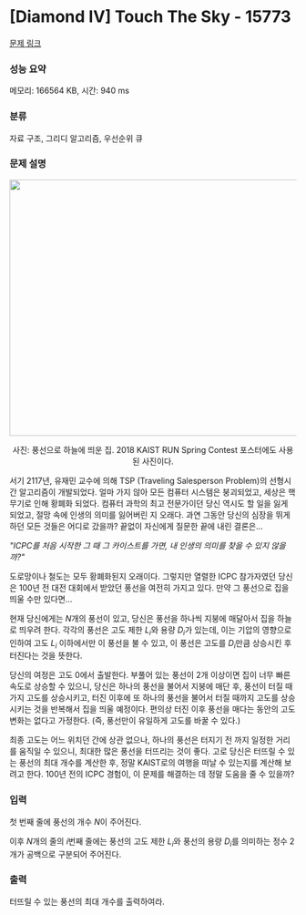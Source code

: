 # [Diamond IV] Touch The Sky - 15773 

[문제 링크](https://www.acmicpc.net/problem/15773) 

### 성능 요약

메모리: 166564 KB, 시간: 940 ms

### 분류

자료 구조, 그리디 알고리즘, 우선순위 큐

### 문제 설명

<p style="text-align: center;"><img alt="" src="https://onlinejudgeimages.s3-ap-northeast-1.amazonaws.com/problem/15773/touch.jpg" style="width: 675px; height: 450px;"></p>

<p style="text-align: center;">사진: 풍선으로 하늘에 띄운 집. 2018 KAIST RUN Spring Contest 포스터에도 사용된 사진이다.</p>

<p>서기 2117년, 유재민 교수에 의해 TSP (Traveling Salesperson Problem)의 선형시간 알고리즘이 개발되었다. 얼마 가지 않아 모든 컴퓨터 시스템은 붕괴되었고, 세상은 핵무기로 인해 황폐화 되었다. 컴퓨터 과학의 최고 전문가이던 당신 역시도 할 일을 잃게 되었고, 절망 속에 인생의 의미를 잃어버린 지 오래다. 과연 그동안 당신의 심장을 뛰게 하던 모든 것들은 어디로 갔을까? 끝없이 자신에게 질문한 끝에 내린 결론은...</p>

<p><em>"ICPC를 처음 시작한 그 때 그 카이스트를 가면, 내 인생의 의미를 찾을 수 있지 않을까?"</em></p>

<p>도로망이나 철도는 모두 황폐화된지 오래이다. 그렇지만 열렬한 ICPC 참가자였던 당신은 100년 전 대전 대회에서 받았던 풍선을 여전히 가지고 있다. 만약 그 풍선으로 집을 띄울 수만 있다면...</p>

<p>현재 당신에게는 <em>N</em>개의 풍선이 있고, 당신은 풍선을 하나씩 지붕에 매달아서 집을 하늘로 띄우려 한다. 각각의 풍선은 고도 제한 <em>L<sub>i</sub></em>와 용량 <em>D<sub>i</sub></em>가 있는데, 이는 기압의 영향으로 인하여 고도 <em>L<sub>i</sub></em> 이하에서만 이 풍선을 불 수 있고, 이 풍선은 고도를 <em>D<sub>i</sub></em>만큼 상승시킨 후 터진다는 것을 뜻한다.</p>

<p>당신의 여정은 고도 0에서 출발한다. 부풀어 있는 풍선이 2개 이상이면 집이 너무 빠른 속도로 상승할 수 있으니, 당신은 하나의 풍선을 불어서 지붕에 매단 후, 풍선이 터질 때가지 고도를 상승시키고, 터진 이후에 또 하나의 풍선을 불어서 터질 때까지 고도를 상승시키는 것을 반복해서 집을 띄울 예정이다. 편의상 터진 이후 풍선을 매다는 동안의 고도 변화는 없다고 가정한다. (즉, 풍선만이 유일하게 고도를 바꿀 수 있다.)</p>

<p>최종 고도는 어느 위치던 간에 상관 없으나, 하나의 풍선은 터지기 전 까지 일정한 거리를 움직일 수 있으니, 최대한 많은 풍선을 터뜨리는 것이 좋다. 고로 당신은 터뜨릴 수 있는 풍선의 최대 개수를 계산한 후, 정말 KAIST로의 여행을 떠날 수 있는지를 계산해 보려고 한다. 100년 전의 ICPC 경험이, 이 문제를 해결하는 데 정말 도움을 줄 수 있을까?</p>

### 입력 

 <p>첫 번째 줄에 풍선의 개수 <em>N</em>이 주어진다.</p>

<p>이후 <em>N</em>개의 줄의 <em>i</em>번째 줄에는 풍선의 고도 제한 <em>L<sub>i</sub></em>와 풍선의 용량 <em>D<sub>i</sub></em>를 의미하는 정수 2개가 공백으로 구분되어 주어진다.</p>

### 출력 

 <p>터뜨릴 수 있는 풍선의 최대 개수를 출력하여라.</p>

